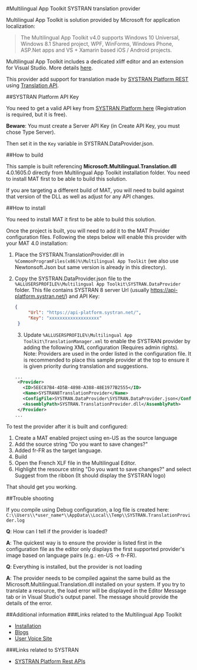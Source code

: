 #Multilingual App Toolkit SYSTRAN translation provider

Multilingual App Toolkit is solution provided by Microsoft for application localization:
>The Multilingual App Toolkit v4.0 supports Windows 10 Universal, Windows 8.1 Shared project, WPF, WinForms, Windows Phone, ASP.Net apps and VS + Xamarin based iOS / Android projects.

Multilingual App Toolkit includes a dedicated xliff editor and an extension for Visual Studio. More details [here](https://visualstudiogallery.msdn.microsoft.com/6dab9154-a7e1-46e4-bbfa-18b5e81df520).

This provider add support for translation made by [SYSTRAN Platform REST](https://platform.systran.net/) using [Translation API](https://platform.systran.net/reference/translation).

##SYSTRAN Platform API Key

You need to get a valid API key from [SYSTRAN Platform here](https://platform.systran.net/) (Registration is required, but it is free). 

**Beware**: You must create a Server API Key (in Create API Key, you must chose Type Server). 

Then set it in the `Key` variable in SYSTRAN.DataProvider.json.

##How to build

This sample is built referencing **Microsoft.Multilingual.Translation.dll** 4.0.1605.0 directly from Multilingual App Toolkit installation folder. You need to install MAT first to be able to build this solution.

If you are targeting a different build of MAT, you will need to build against that version of the DLL as well as adjust for any API changes.

##How to install

You need to install MAT it first to be able to build this solution.

Once the project is built, you will need to add it to the MAT Provider configuration files. Following the steps below will enable this provider with your MAT 4.0 installation:

1. Place the SYSTRAN.TranslationProvider.dll in `%CommonProgramFiles(x86)%\Multilingual App Toolkit` (we also use Newtonsoft.Json but same version is already in this directory).
2. Copy the SYSTRAN.DataProvider.json file to the `%ALLUSERSPROFILE%\Multilingual App Toolkit\SYSTRAN.DataProvider` folder.
   This file contains SYSTRAN 8 server Url (usually https://api-platform.systran.net/) and API Key:
   ```json
   {
   		"Url": "https://api-platform.systran.net/",
   		"Key": "xxxxxxxxxxxxxxxxxxx"
   	}
   ```
   3. Update `%ALLUSERSPROFILE%\Multilingual App Toolkit\TranslationManager.xml` to enable the
   SYSTRAN provider by adding the following XML configuration (Requires admin rights).  
   Note: Providers are used in the order listed in the configuration file.  It is recommended to
   place this sample provider at the top to ensure it is given priority during translation and
   suggestions.

   ```xml
   ...
    <Provider>
      <ID>5EEC87B4-4D5B-4898-A388-48E1977B2555</ID>
      <Name>SYSTRAN8TranslationProvider</Name>
      <ConfigFile>SYSTRAN.DataProvider\SYSTRAN.DataProvider.json</ConfigFile>
      <AssemblyPath>SYSTRAN.TranslationProvider.dll</AssemblyPath>
    </Provider>
   ...
   ```

To test the provider after it is built and configured:

1. Create a MAT enabled project using en-US as the source language
2. Add the source string "Do you want to save changes?"
3. Added fr-FR as the target language.
4. Build
5. Open the French XLF file in the Multilingual Editor.  
6. Highlight the resource string "Do you want to save changes?" and select Suggest from the ribbon (It should display the SYSTRAN logo)

That should get you working.

##Trouble shooting

If you compile using Debug configuration, a log file is created here: `C:\\Users\\*user_name*\\AppData\\Local\\Temp\\SYSTRAN.TranslationProvider.log`

**Q**: How can I tell if the provider is loaded?

**A**: The quickest way is to ensure the provider is listed first in the configuration file as the editor only displays the first supported provider's image based on language pairs (e.g.: en-US -> fr-FR).

**Q**: Everything is installed, but the provider is not loading

**A**: The provider needs to be compiled against the same build as the Microsoft.Multilingual.Translation.dll installed on your system. If you try to translate a resource, the load error will be displayed in the Editor Message tab or in  Visual Studio's output panel. The message should provide the details of the error.

##Additional information
###Links related to the Multilingual App Toolkit
* [Installation](https://visualstudiogallery.msdn.microsoft.com/6dab9154-a7e1-46e4-bbfa-18b5e81df520)
* [Blogs](http://blogs.msdn.com/b/matdev/)
* [User Voice Site](http://multilingualapptoolkit.uservoice.com)

###Links related to SYSTRAN
* [SYSTRAN Platform Rest APIs](https://platform.systran.net/)
